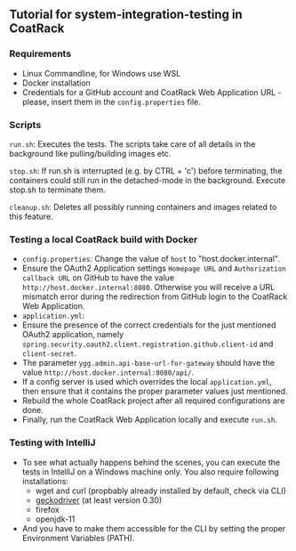 ## Tutorial for system-integration-testing in CoatRack

### Requirements

* Linux Commandline, for Windows use WSL
* Docker installation
* Credentials for a GitHub account and CoatRack Web Application URL - please, insert them in the ```config.properties``` file.



### Scripts

```run.sh```: Executes the tests. The scripts take care of all details in the background like pulling/building images etc.

```stop.sh```: If run.sh is interrupted (e.g. by CTRL + 'c') before terminating, the containers could still run in the detached-mode in the background. Execute stop.sh to terminate them.

```cleanup.sh```: Deletes all possibly running containers and images related to this feature.



### Testing a local CoatRack build with Docker

* ```config.properties```: Change the value of ```host``` to "host.docker.internal".
* Ensure the OAuth2 Application settings ```Homepage URL``` and ```Authorization callback URL``` on GitHub to have the value ```http://host.docker.internal:8080```. Otherwise you will receive a URL mismatch error during the redirection from GitHub login to the CoatRack Web Application.
*  ```application.yml```:
  * Ensure the presence of the correct credentials for the just mentioned OAuth2 application, namely ```spring.security.oauth2.client.registration.github.client-id``` and ```client-secret```.
  * The parameter ```ygg.admin.api-base-url-for-gateway``` should have the value ```http://host.docker.internal:8080/api/```.
  * If a config server is used which overrides the local ```application.yml```, then ensure that it contains the proper parameter values just mentioned.
* Rebuild the whole CoatRack project after all required configurations are done.
* Finally, run the CoatRack Web Application locally and execute ```run.sh```.



### Testing with IntelliJ

* To see what actually happens behind the scenes, you can execute the tests in IntelliJ on a Windows machine only. You also require following installations: 
  * wget and curl (propbably already installed by default, check via CLI)
  * [geckodriver](https://github.com/mozilla/geckodriver/releases) (at least version 0.30)
  * firefox
  * openjdk-11 
* And you have to make them accessible for the CLI by setting the proper Environment Variables (PATH).
